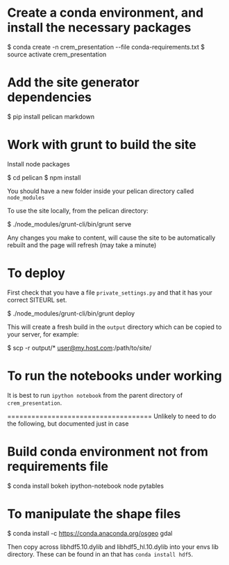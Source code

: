 # Create a conda environment, and install the necessary packages

 $ conda create -n crem_presentation --file conda-requirements.txt
 $ source activate crem_presentation

# Add the site generator dependencies

 $ pip install pelican markdown

# Work with grunt to build the site

Install node packages

 $ cd pelican
 $ npm install

You should have a new folder inside your pelican directory called `node_modules`

To use the site locally, from the pelican directory:

 $ ./node_modules/grunt-cli/bin/grunt serve

Any changes you make to content, will cause the site to be automatically rebuilt and 
the page will refresh (may take a minute)

# To deploy

First check that you have a file `private_settings.py` and that it has your correct SITEURL set.

 $ ./node_modules/grunt-cli/bin/grunt deploy

This will create a fresh build in the `output` directory which can be copied to your server, for example:

 $ scp -r output/* user@my.host.com:/path/to/site/

# To run the notebooks under working

It is best to run `ipython notebook` from the parent directory of `crem_presentation`.

====================================
Unlikely to need to do the following, but documented just in case

# Build conda environment not from requirements file
  $ conda install bokeh ipython-notebook node pytables


# To manipulate the shape files

 $ conda install -c https://conda.anaconda.org/osgeo gdal

Then copy across libhdf5.10.dylib and libhdf5_hl.10.dylib into your
envs lib directory. These can be found in an that has `conda install hdf5`.


